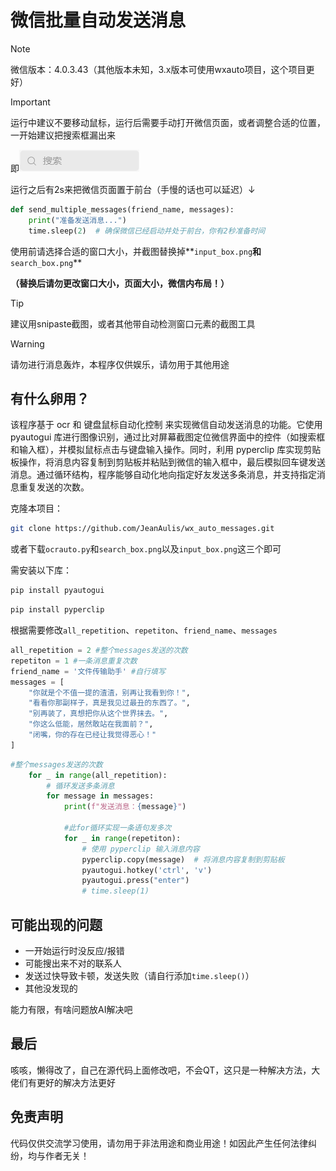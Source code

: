 # 微信批量自动发送消息

> [!NOTE]
>
> 微信版本：4.0.3.43（其他版本未知，3.x版本可使用wxauto项目，这个项目更好）

> [!IMPORTANT]
>
> 运行中建议不要移动鼠标，运行后需要手动打开微信页面，或者调整合适的位置，一开始建议把搜索框漏出来
>
> 即![search_box.png](https://github.com/JeanAulis/wx_auto_messages/blob/main/search_box.png)
>
> 运行之后有2s来把微信页面置于前台（手慢的话也可以延迟）↓
>
> ```python
> def send_multiple_messages(friend_name, messages):
>     print("准备发送消息...")
>     time.sleep(2)  # 确保微信已经启动并处于前台，你有2秒准备时间
> ```
>
> 使用前请选择合适的窗口大小，并截图替换掉**`input_box.png`**和**`search_box.png`**
>
> **（替换后请勿更改窗口大小，页面大小，微信内布局！）**

> [!TIP]
>
> 建议用snipaste截图，或者其他带自动检测窗口元素的截图工具

> [!WARNING]
>
> 请勿进行消息轰炸，本程序仅供娱乐，请勿用于其他用途

## 有什么卵用？

该程序基于 ocr 和 键盘鼠标自动化控制 来实现微信自动发送消息的功能。它使用 pyautogui 库进行图像识别，通过比对屏幕截图定位微信界面中的控件（如搜索框和输入框），并模拟鼠标点击与键盘输入操作。同时，利用 pyperclip 库实现剪贴板操作，将消息内容复制到剪贴板并粘贴到微信的输入框中，最后模拟回车键发送消息。通过循环结构，程序能够自动化地向指定好友发送多条消息，并支持指定消息重复发送的次数。



克隆本项目：

```bash
git clone https://github.com/JeanAulis/wx_auto_messages.git
```

或者下载`ocrauto.py`和`search_box.png`以及`input_box.png`这三个即可



需安装以下库：

```bash
pip install pyautogui
```

```bash
pip install pyperclip
```

根据需要修改`all_repetition`、`repetiton`、`friend_name`、`messages`

```python
all_repetition = 2 #整个messages发送的次数
repetiton = 1 #一条消息重复次数
friend_name = '文件传输助手' #自行填写
messages = [
    "你就是个不值一提的渣渣，别再让我看到你！",
    "看看你那副样子，真是我见过最丑的东西了。",
    "别再装了，真想把你从这个世界抹去。",
    "你这么低能，居然敢站在我面前？",
    "闭嘴，你的存在已经让我觉得恶心！"
]
```

```python
#整个messages发送的次数
    for _ in range(all_repetition):
        # 循环发送多条消息
        for message in messages:
            print(f"发送消息：{message}")

            #此for循环实现一条语句发多次
            for _ in range(repetiton):
                # 使用 pyperclip 输入消息内容
                pyperclip.copy(message)  # 将消息内容复制到剪贴板
                pyautogui.hotkey('ctrl', 'v')
                pyautogui.press("enter")
                # time.sleep(1)
```

## 可能出现的问题

- 一开始运行时没反应/报错
- 可能搜出来不对的联系人
- 发送过快导致卡顿，发送失败（请自行添加`time.sleep()`）
- 其他没发现的

能力有限，有啥问题放AI解决吧



## 最后

咳咳，懒得改了，自己在源代码上面修改吧，不会QT，这只是一种解决方法，大佬们有更好的解决方法更好



## 免责声明
代码仅供交流学习使用，请勿用于非法用途和商业用途！如因此产生任何法律纠纷，均与作者无关！
